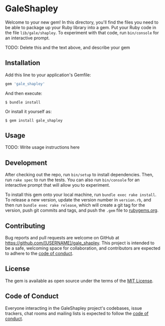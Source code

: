 # GaleShapley

Welcome to your new gem! In this directory, you'll find the files you need to be able to package up your Ruby library into a gem. Put your Ruby code in the file `lib/gale/shapley`. To experiment with that code, run `bin/console` for an interactive prompt.

TODO: Delete this and the text above, and describe your gem

## Installation

Add this line to your application's Gemfile:

```ruby
gem 'gale_shapley'
```

And then execute:

    $ bundle install

Or install it yourself as:

    $ gem install gale_shapley

## Usage

TODO: Write usage instructions here

## Development

After checking out the repo, run `bin/setup` to install dependencies. Then, run `rake spec` to run the tests. You can also run `bin/console` for an interactive prompt that will allow you to experiment.

To install this gem onto your local machine, run `bundle exec rake install`. To release a new version, update the version number in `version.rb`, and then run `bundle exec rake release`, which will create a git tag for the version, push git commits and tags, and push the `.gem` file to [rubygems.org](https://rubygems.org).

## Contributing

Bug reports and pull requests are welcome on GitHub at https://github.com/[USERNAME]/gale_shapley. This project is intended to be a safe, welcoming space for collaboration, and contributors are expected to adhere to the [code of conduct](https://github.com/[USERNAME]/gale_shapley/blob/master/CODE_OF_CONDUCT.md).


## License

The gem is available as open source under the terms of the [MIT License](https://opensource.org/licenses/MIT).

## Code of Conduct

Everyone interacting in the GaleShapley project's codebases, issue trackers, chat rooms and mailing lists is expected to follow the [code of conduct](https://github.com/[USERNAME]/gale_shapley/blob/master/CODE_OF_CONDUCT.md).
